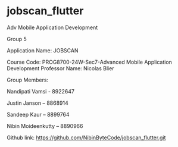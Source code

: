 # jobscan_flutter

Adv Mobile Application Development

Group 5

Application Name: JOBSCAN

Course Code: PROG8700-24W-Sec7-Advanced Mobile Application Development Professor Name: Nicolas Blier

Group Members: 

Nandipati Vamsi - 8922647

Justin Janson – 8868914

Sandeep Kaur – 8899764

Nibin Moideenkutty – 8890966

Github link: https://github.com/NibinByteCode/jobscan_flutter.git

